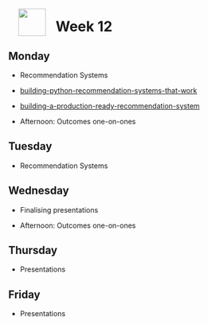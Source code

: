 <img src="http://imgur.com/1ZcRyrc.png" style="float: left; margin: 20px; height: 55px">

# Week 12

## Monday

- Recommendation Systems
 - [building-python-recommendation-systems-that-work](https://blog.mirumee.com/building-python-recommendation-systems-that-work-8d8d218c1464)
 - [building-a-production-ready-recommendation-system](https://www.datarevenue.com/en-blog/building-a-production-ready-recommendation-system)


- Afternoon: Outcomes one-on-ones

## Tuesday

- Recommendation Systems

## Wednesday

- Finalising presentations

- Afternoon: Outcomes one-on-ones


## Thursday

- Presentations

## Friday

- Presentations
